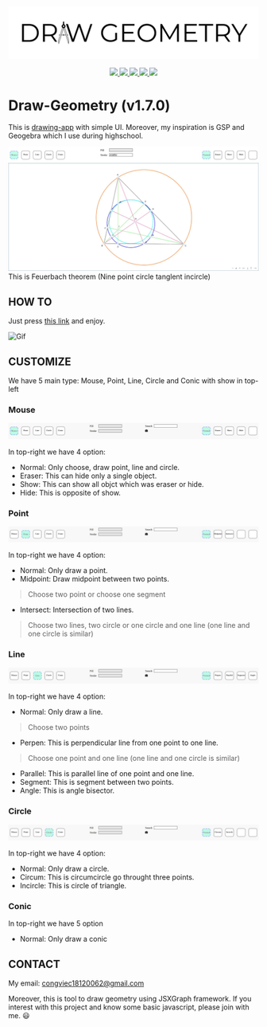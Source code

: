 <p align="center">
 <img src="https://raw.githubusercontent.com/congviec18120062/Draw-Geometry/master/img/TitleLogo.png" alt="Draw-Geometry (v1.3.0)" />
</p>
<p align="center">
    <a href="https://github.com/congviec18120062/Draw-Geometry/issues" alt="GitHub issues">
        <img src="https://img.shields.io/github/issues/congviec18120062/Draw-Geometry" />
    </a>
    <a href="https://github.com/congviec18120062/Draw-Geometry/blob/master/LICENSE" alt="GitHub license">
        <img src="https://img.shields.io/github/license/congviec18120062/Draw-Geometry" />
    </a>
    <a href="https://github.com/congviec18120062/Draw-Geometry/blob/master" alt="GitHub license">
        <img src="https://img.shields.io/badge/geometry-Euclid-blue" />
    </a>
    <a href="https://github.com/congviec18120062/Draw-Geometry/blob/master" alt="GitHub license">
        <img src="https://img.shields.io/badge/version-1.7.0-orange" />
    </a>
    <a href="https://github.com/congviec18120062/Draw-Geometry/blob/master" alt="GitHub license">
        <img src="https://img.shields.io/badge/framework-JSXGraph-brightgreen" />
    </a>
</p>

# Draw-Geometry (v1.7.0)

This is [drawing-app](https://congviec18120062.github.io/Draw-Geometry/) with simple UI. Moreover, my inspiration is GSP and Geogebra which I use during highschool.

![Feuerbach theorem](https://raw.githubusercontent.com/congviec18120062/Draw-Geometry/master/img/Feuerbach%20theorem.jpg)
This is Feuerbach theorem (Nine point circle tanglent incircle)

## HOW TO

Just press [this link](https://congviec18120062.github.io/Draw-Geometry/) and enjoy.

![Gif](http://g.recordit.co/UAhYTHf4ty.gif)

## CUSTOMIZE

We have 5 main type: Mouse, Point, Line, Circle and Conic with show in top-left

### Mouse

![Mouse](https://raw.githubusercontent.com/congviec18120062/Draw-Geometry/master/img/mouse.jpg)

In top-right we have 4 option:

- Normal: Only choose, draw point, line and circle.
- Eraser: This can hide only a single object.
- Show: This can show all objct which was eraser or hide.
- Hide: This is opposite of show.

### Point

![Point](https://raw.githubusercontent.com/congviec18120062/Draw-Geometry/master/img/point.jpg)

In top-right we have 4 option:

- Normal: Only draw a point.
- Midpoint: Draw midpoint between two points.
> Choose two point or choose one segment
- Intersect: Intersection of two lines.
> Choose two lines, two circle or one circle and one line (one line and one circle is similar)

### Line

![Line](https://raw.githubusercontent.com/congviec18120062/Draw-Geometry/master/img/line.jpg)

In top-right we have 4 option:

- Normal: Only draw a line.
> Choose two points
- Perpen: This is perpendicular line from one point to one line.
> Choose one point and one line (one line and one circle is similar)
- Parallel: This is parallel line of one point and one line.
- Segment: This is segment between two points.
- Angle: This is angle bisector.

### Circle

![Circle](https://raw.githubusercontent.com/congviec18120062/Draw-Geometry/master/img/circle.jpg)

In top-right we have 4 option:

- Normal: Only draw a circle.
- Circum: This is circumcircle go throught three points.
- Incircle: This is circle of triangle.

### Conic

In top-right we have 5 option

- Normal: Only draw a conic


## CONTACT

My email: congviec18120062@gmail.com

Moreover, this is tool to draw geometry using JSXGraph framework. If you interest with this project and know some basic javascript, please join with me. :smiley:

